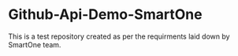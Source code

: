 # Github-Api-Demo-SmartOne
This is a test repository created as per the requirments laid down by SmartOne team.
